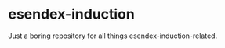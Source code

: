 esendex-induction
=================
Just a boring repository for all things esendex-induction-related. 
